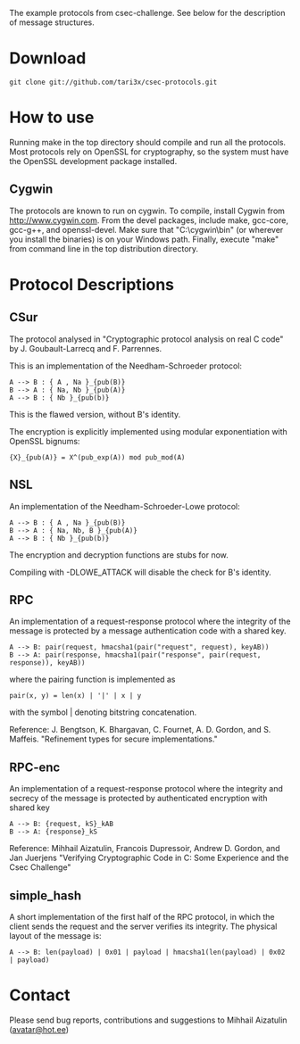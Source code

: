 
The example protocols from csec-challenge. See below for the description of message structures.

Download
========

    git clone git://github.com/tari3x/csec-protocols.git

How to use
==========

Running make in the top directory should compile and run all the protocols. Most protocols
rely on OpenSSL for cryptography, so the system must have the OpenSSL development package
installed.

Cygwin
------

The protocols are known to run on cygwin. To compile, install Cygwin from http://www.cygwin.com.
From the devel packages, include make, gcc-core, gcc-g++, and openssl-devel. 
Make sure that "C:\\cygwin\\bin" (or wherever you install the binaries) is on your Windows path.
Finally, execute "make" from command line in the top distribution directory.

Protocol Descriptions
=====================

CSur
----

The protocol analysed in 
"Cryptographic protocol analysis on real C code"
by J. Goubault-Larrecq and F. Parrennes.

This is an implementation of the Needham-Schroeder protocol:

    A --> B : { A , Na }_{pub(B)}
    B --> A : { Na, Nb }_{pub(A)}
    A --> B : { Nb }_{pub(b)}

This is the flawed version, without B's identity. 

The encryption is explicitly implemented using modular exponentiation with OpenSSL bignums:

    {X}_{pub(A)} = X^(pub_exp(A)) mod pub_mod(A)

NSL
---

An implementation of the Needham-Schroeder-Lowe protocol:

    A --> B : { A , Na }_{pub(B)}
    B --> A : { Na, Nb, B }_{pub(A)}
    A --> B : { Nb }_{pub(b)}

The encryption and decryption functions are stubs for now.

Compiling with -DLOWE_ATTACK will disable the check for B's identity.

RPC
---

An implementation of a request-response protocol where the integrity of the message is
protected by a message authentication code with a shared key.

    A --> B: pair(request, hmacsha1(pair("request", request), keyAB))
    B --> A: pair(response, hmacsha1(pair("response", pair(request, response)), keyAB))

where the pairing function is implemented as

    pair(x, y) = len(x) | '|' | x | y

with the symbol | denoting bitstring concatenation.

Reference: 
J. Bengtson, K. Bhargavan, C. Fournet, A. D. Gordon, and S. Maffeis. 
"Refinement types for secure implementations." 

RPC-enc
-------

An implementation of a request-response protocol where the integrity and secrecy of the message
is protected by authenticated encryption with shared key

    A --> B: {request, kS}_kAB
    B --> A: {response}_kS

Reference: 
Mihhail Aizatulin, Francois Dupressoir, Andrew D. Gordon, and Jan Juerjens
"Verifying Cryptographic Code in C: Some Experience and the Csec Challenge"

simple_hash
-----------

A short implementation of the first half of the RPC protocol, in which the client
sends the request and the server verifies its integrity. The physical layout of the message is:

    A --> B: len(payload) | 0x01 | payload | hmacsha1(len(payload) | 0x02 | payload)

Contact
=======

Please send bug reports, contributions and suggestions to Mihhail Aizatulin (<avatar@hot.ee>)



